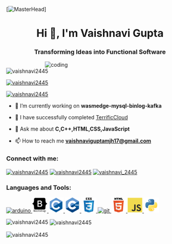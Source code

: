 [![MasterHead](https://user-images.githubusercontent.com/65373279/148280039-301b677b-74e7-49f8-af75-15e7c9253d74.png)]
<h1 align="center">Hi 👋, I'm Vaishnavi Gupta</h1>
<h3 align="center">Transforming Ideas into Functional Software</h3>
<img align="right" alt="coding" width="400" src="https://img.freepik.com/premium-vector/woman-operating-laptop-with-coffee-cartoon-vector-illustration-people-technology-concept-isolated-flat-cartoon-style_138676-1869.jpg?w=2000">

<p align="left"> <img src="https://komarev.com/ghpvc/?username=vaishnavi2445&label=Profile%20views&color=0e75b6&style=flat" alt="vaishnavi2445" /> </p>

<p align="left"> <a href="https://github.com/ryo-ma/github-profile-trophy"><img src="https://github-profile-trophy.vercel.app/?username=vaishnavi2445" alt="vaishnavi2445" /></a> </p>

<p align="left"> <a href="https://twitter.com/vaishnavi2445" target="blank"><img src="https://img.shields.io/twitter/follow/vaishnavi2445?logo=twitter&style=for-the-badge" alt="vaishnavi2445" /></a> </p>

- 🔭 I’m currently working on **wasmedge-mysql-binlog-kafka**

- 👯 I have successfully completed [TerrificCloud](https://vaishnavi2445.github.io/TerrificCloud.github.io/)

- 💬 Ask me about **C,C++,HTML,CSS,JavaScript**

- 📫 How to reach me **vaishnaviguptamjh17@gmail.com**

<h3 align="left">Connect with me:</h3>
<p align="left">
<a href="https://twitter.com/vaishnavi2445" target="blank"><img align="center" src="https://raw.githubusercontent.com/rahuldkjain/github-profile-readme-generator/master/src/images/icons/Social/twitter.svg" alt="vaishnavi2445" height="30" width="40" /></a>
<a href="https://linkedin.com/in/vaishnavi2445" target="blank"><img align="center" src="https://raw.githubusercontent.com/rahuldkjain/github-profile-readme-generator/master/src/images/icons/Social/linked-in-alt.svg" alt="vaishnavi2445" height="30" width="40" /></a>
<a href="https://instagram.com/vaishnavi_2445" target="blank"><img align="center" src="https://raw.githubusercontent.com/rahuldkjain/github-profile-readme-generator/master/src/images/icons/Social/instagram.svg" alt="vaishnavi_2445" height="30" width="40" /></a>
</p>

<h3 align="left">Languages and Tools:</h3>
<p align="left"> <a href="https://www.arduino.cc/" target="_blank" rel="noreferrer"> <img src="https://cdn.worldvectorlogo.com/logos/arduino-1.svg" alt="arduino" width="40" height="40"/> </a> <a href="https://getbootstrap.com" target="_blank" rel="noreferrer"> <img src="https://raw.githubusercontent.com/devicons/devicon/master/icons/bootstrap/bootstrap-plain-wordmark.svg" alt="bootstrap" width="40" height="40"/> </a> <a href="https://www.cprogramming.com/" target="_blank" rel="noreferrer"> <img src="https://raw.githubusercontent.com/devicons/devicon/master/icons/c/c-original.svg" alt="c" width="40" height="40"/> </a> <a href="https://www.w3schools.com/cpp/" target="_blank" rel="noreferrer"> <img src="https://raw.githubusercontent.com/devicons/devicon/master/icons/cplusplus/cplusplus-original.svg" alt="cplusplus" width="40" height="40"/> </a> <a href="https://www.w3schools.com/css/" target="_blank" rel="noreferrer"> <img src="https://raw.githubusercontent.com/devicons/devicon/master/icons/css3/css3-original-wordmark.svg" alt="css3" width="40" height="40"/> </a> <a href="https://git-scm.com/" target="_blank" rel="noreferrer"> <img src="https://www.vectorlogo.zone/logos/git-scm/git-scm-icon.svg" alt="git" width="40" height="40"/> </a> <a href="https://www.w3.org/html/" target="_blank" rel="noreferrer"> <img src="https://raw.githubusercontent.com/devicons/devicon/master/icons/html5/html5-original-wordmark.svg" alt="html5" width="40" height="40"/> </a> <a href="https://developer.mozilla.org/en-US/docs/Web/JavaScript" target="_blank" rel="noreferrer"> <img src="https://raw.githubusercontent.com/devicons/devicon/master/icons/javascript/javascript-original.svg" alt="javascript" width="40" height="40"/> </a> <a href="https://www.python.org" target="_blank" rel="noreferrer"> <img src="https://raw.githubusercontent.com/devicons/devicon/master/icons/python/python-original.svg" alt="python" width="40" height="40"/> </a> </p>

<p><img align="left" src="https://github-readme-stats.vercel.app/api/top-langs?username=vaishnavi2445&show_icons=true&locale=en&layout=compact" alt="vaishnavi2445" /></p>

<p>&nbsp;<img align="center" src="https://github-readme-stats.vercel.app/api?username=vaishnavi2445&show_icons=true&locale=en" alt="vaishnavi2445" /></p>

<p><img align="center" src="https://github-readme-streak-stats.herokuapp.com/?user=vaishnavi2445&" alt="vaishnavi2445" /></p>

